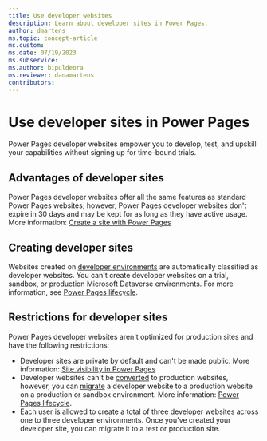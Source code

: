 ```yaml
---
title: Use developer websites
description: Learn about developer sites in Power Pages.
author: dmartens
ms.topic: concept-article
ms.custom: 
ms.date: 07/19/2023
ms.subservice:
ms.author: bipuldeora
ms.reviewer: danamartens
contributors:
---
```


# Use developer sites in Power Pages

Power Pages developer websites empower you to develop, test, and upskill your capabilities without signing up for time-bound trials. 

## Advantages of developer sites

Power Pages developer websites offer all the same features as standard Power Pages websites; however, Power Pages developer websites don't expire in 30 days and may be kept for as long as they have active usage. More information: [Create a site with Power Pages](create-manage.md)

## Creating developer sites

Websites created on [developer environments](/power-apps/maker/maker-create-environment) are automatically classified as developer websites. You can't create developer websites on a trial, sandbox, or production Microsoft Dataverse environments. For more information, see [Power Pages lifecycle](../admin/lifecycle.md).

## Restrictions for developer sites

Power Pages developer websites aren't optimized for production sites and have the following restrictions:

- Developer sites are private by default and can't be made public. More information: [Site visibility in Power Pages](../security/site-visibility.md)
- Developer websites can't be [converted](../admin/convert-site.md) to production websites, however, you can [migrate](../admin/migrate-site-configuration.md) a developer website to a production website on a production or sandbox environment. More information: [Power Pages lifecycle](../admin/lifecycle.md).
- Each user is allowed to create a total of three developer websites across one to three developer environments. Once you've created your developer site, you can migrate it to a test or production site.

    
